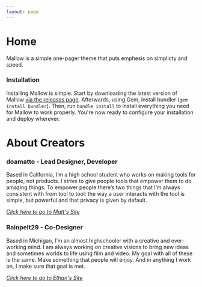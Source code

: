 ```yaml
---
layout: page
---
```


# Home

Mallow is a simple one-pager theme that puts emphesis on simplicty and speed.

### Installation

Installing Mallow is simple. Start by downloading the latest version of Mallow [via the releases page](https://github.com/doamatto/mallow-theme/releases/latest). Afterwards, using Gem, install bundler (`gem install bundler`). Then, run `bundle install` to install everything you need for Mallow to work properly. You're now ready to configure your installation and deploy wherever.

# About Creators

### doamatto - Lead Designer, Developer
Based in California, I’m a high school student who works on making tools for people, not products. I strive to give people tools that empower them to do amazing things. To empower people there’s two things that I’m always consistent with from tool to tool: the way a user interacts with the tool is simple, but powerful and that privacy is given by default.

_[Click here to go to Matt's Site](https://doamatto.xyz)_

### Rainpelt29 - Co-Designer
Based in Michigan, I’m an almost highschooler with a creative and ever-working mind. I am always working on creative visions to bring new ideas and sometimes worlds to life using film and video. My goal with all of these is the same. Make something that people will enjoy. And in anything I work on, I make sure that goal is met.

_[Click here to go to Ethan's Site](https://rainpelt29.github.io/rainpelt29site)_